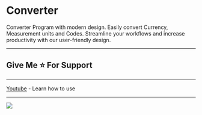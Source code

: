 # Converter
Converter Program with modern design. Easily convert Currency, Measurement units and Codes. Streamline your workflows and increase productivity with our user-friendly design.
___________________________________________________________

## Give Me ⭐ For Support

____________________________________________________________
[Youtube](https://www.youtube.com/watch?v=rLDsyslkY2Y) - Learn how to use

____________________________________________________________
<img src="https://i9.ytimg.com/vi_webp/rLDsyslkY2Y/maxresdefault.webp?v=635da8f2&sqp=CNyeup4G&rs=AOn4CLD3xFS9PQ7OX-80nEwhVXkZh5NbBQ">
